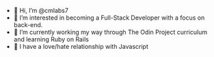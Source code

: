 - 👋 Hi, I’m @cmlabs7
- 👀 I’m interested in becoming a Full-Stack Developer with a focus on back-end. 
- 🌱 I’m currently working my way through The Odin Project curriculum and learning Ruby on Rails
- 💞️ I have a love/hate relationship with Javascript

<!---
cmlabs7/cmlabs7 is a ✨ special ✨ repository because its `README.md` (this file) appears on your GitHub profile.
You can click the Preview link to take a look at your changes.
--->

